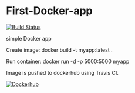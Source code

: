 # First-Docker-app

[![Build Status](https://travis-ci.org/MilosSimic/First-Docker-app.svg?branch=master)](https://travis-ci.org/MilosSimic/First-Docker-app)

simple Docker app

Create image:
docker build -t myapp:latest .

Run container:
docker run -d -p 5000:5000 myapp

Image is pushed to dockerhub using Travis CI.

[![Dockerhub](https://www.docker.com/sites/default/files/Dockerized%20Apps_icon.png)](https://hub.docker.com/r/milossimic/simple_flask_app/)
